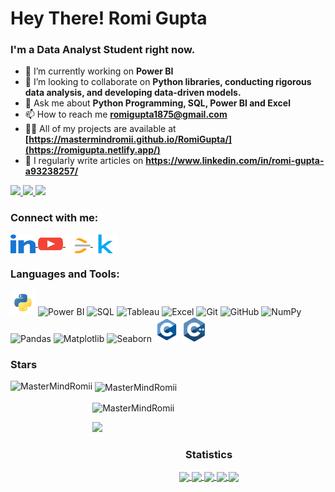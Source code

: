 <h1> Hey There! Romi Gupta
</h1>
<h3>I'm a Data Analyst Student right now.</h3>

- 🔭 I’m currently working on **Power BI**
- 👯 I’m looking to collaborate on **Python libraries, conducting rigorous data analysis, and developing data-driven models.**
- 💬 Ask me about **Python Programming, SQL, Power BI and Excel**
- 📫 How to reach me **romigupta1875@gmail.com**
- 👨‍💻 All of my projects are available at **[https://mastermindromii.github.io/RomiGupta/](https://romigupta.netlify.app/)**
- 📝 I regularly write articles on **https://www.linkedin.com/in/romi-gupta-a93238257/**

<div>
<a href="https://www.linkedin.com/in/romi-gupta-a93238257/" target="_blank">
<img src="https://img.shields.io/badge/LinkedIn-0077B5?style=for-the-badge&logo=linkedin&logoColor=white" target="_blank">
</a>
<a href="https://github.com/MasterMindRomii" target="_blank">
<img src="https://img.shields.io/badge/GitHub-100000?style=for-the-badge&logo=github&logoColor=white" target="_blank">
</a>
<a href="mailto:romigupta1875@gmail.com">
<img src="https://img.shields.io/badge/-Gmail-%23333?style=for-the-badge&logo=gmail&logoColor=white" target="_blank">
</a>
</div>

<h3 align="left">Connect with me:</h3>
<p align="left">
<a href="https://linkedin.com/in/romi-gupta-a93238257/" target="blank">
<img align="center" src="https://raw.githubusercontent.com/teamedwardforever/Readme-Generator/71f25dd8b98329b168142a6b782a107b75eab178/svg/Social/linked-in-alt.svg" alt="https://www.linkedin.com/in/romi-gupta-a93238257/" height="30" width="40" />
</a>
<a href="https://www.youtube.com/c/https://www.youtube.com/channel/UCRwnEpBctkLafV2knU62r2A" target="blank">
<img align="center" src="https://raw.githubusercontent.com/teamedwardforever/Readme-Generator/71f25dd8b98329b168142a6b782a107b75eab178/svg/Social/youtube.svg" alt="https://www.youtube.com/channel/UCRwnEpBctkLafV2knU62r2A" height="30" width="40" />
</a>
<a href="https://www.leetcode.com/RomiGuptaCS/" target="blank">
<img align="center" src="https://raw.githubusercontent.com/teamedwardforever/Readme-Generator/71f25dd8b98329b168142a6b782a107b75eab178/svg/Social/leet-code.svg" alt="https://leetcode.com/RomiGuptaCS/" height="30" width="40" />
</a>
<a href="https://www.kaggle.com/romiigupta" target="blank">
<img align="center" src="https://raw.githubusercontent.com/teamedwardforever/Readme-Generator/71f25dd8b98329b168142a6b782a107b75eab178/svg/Social/kaggle.svg" alt="https://www.kaggle.com/romiigupta" height="30" width="40" />
</a>
</p>

<h3 align="left">Languages and Tools:</h3>
<p align="left">
    <img src="https://raw.githubusercontent.com/github/explore/main/topics/python/python.png" alt="Python" width="40" height="40"/>
    <img src="https://upload.wikimedia.org/wikipedia/commons/thumb/c/c9/Power_bi_logo_black.svg/1024px-Power_bi_logo_black.svg.png" alt="Power BI" width="40" height="40"/>
    <img src="https://www.svgrepo.com/show/20685/sql.svg" alt="SQL" width="40" height="40"/>
    <img src="https://upload.wikimedia.org/wikipedia/commons/4/4a/Tableau_Logo.png" alt="Tableau" width="40" height="40"/>
    <img src="https://upload.wikimedia.org/wikipedia/commons/thumb/7/7e/Microsoft_Office_Excel_%282018%E2%80%93present%29.svg/1200px-Microsoft_Office_Excel_%282018%E2%80%93present%29.svg.png" alt="Excel" width="40" height="40"/>
    <img src="https://git-scm.com/images/logos/downloads/Git-Icon-1788C.png" alt="Git" width="40" height="40"/>
    <img src="https://github.githubassets.com/images/modules/logos_page/GitHub-Mark.png" alt="GitHub" width="40" height="40"/>
    <img src="https://upload.wikimedia.org/wikipedia/commons/thumb/1/1a/NumPy_logo.svg/1200px-NumPy_logo.svg.png" alt="NumPy" width="40" height="40"/>
    <img src="https://upload.wikimedia.org/wikipedia/commons/thumb/e/ed/Pandas_logo.svg/1200px-Pandas_logo.svg.png" alt="Pandas" width="40" height="40"/>
    <img src="https://upload.wikimedia.org/wikipedia/commons/thumb/0/01/Created_with_Matplotlib-logo.svg/1200px-Created_with_Matplotlib-logo.svg.png" alt="Matplotlib" width="40" height="40"/>
    <img src="https://seaborn.pydata.org/_images/logo-wide-lightbg.svg" alt="Seaborn" width="40" height="40"/>
    <img src="https://raw.githubusercontent.com/github/explore/main/topics/c/c.png" alt="C" width="40" height="40"/>
    <img src="https://raw.githubusercontent.com/github/explore/main/topics/cpp/cpp.png" alt="C++" width="40" height="40"/>
</p>


<h3 align="left">Stars</h3>
<img align="left" height="180em" src="https://github-readme-stats.vercel.app/api/top-langs/?username=MasterMindRomii&layout=compact&theme=" alt="MasterMindRomii" />

<p>&nbsp;<img align="center" height="180em" src="https://github-readme-stats.vercel.app/api?username=MasterMindRomii&show_icons=true&locale=en&theme=" alt="MasterMindRomii" /></p>

<p><img align="center" height="180em" src="https://github-readme-streak-stats.herokuapp.com/?user=MasterMindRomii&theme=" alt="MasterMindRomii" /></p>

<img src="https://user-images.githubusercontent.com/73097560/115834477-dbab4500-a447-11eb-908a-139a6edaec5c.gif">
<h3 align="center">Statistics</h3>
<div align="center">
<a href="https://github.com/MasterMindRomii">
<img align="center" src="http://github-profile-summary-cards.vercel.app/api/cards/stats?username=MasterMindRomii&theme=2077" height="180em" />
<img align="center" src="http://github-profile-summary-cards.vercel.app/api/cards/most-commit-language?username=MasterMindRomii&theme=2077" height="180em" />
<img align="center" src="http://github-profile-summary-cards.vercel.app/api/cards/repos-per-language?username=MasterMindRomii&theme=2077" height="180em" />
<img align="center" src="http://github-profile-summary-cards.vercel.app/api/cards/productive-time?username=MasterMindRomii&theme=2077" height="180em" />
<img align="center" src="http://github-profile-summary-cards.vercel.app/api/cards/profile-details?username=MasterMindRomii&theme=2077" height="180em" />
</a>
</div>
